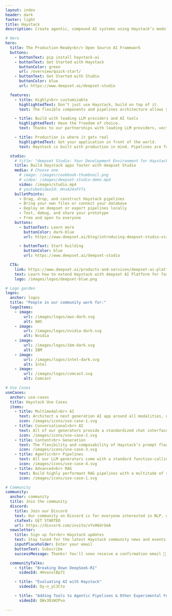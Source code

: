 ```yaml
---
layout: index
header: dark
footer: light
title: Haystack
description: Create agentic, compound AI systems using Haystack’s modular and customizable building blocks, built for real-world, production-ready applications.

# Hero
hero:
  title: The Production-Ready<br/> Open Source AI Framework
  buttons:
    - buttonText: pip install haystack-ai
    - buttonText: Get Started with Haystack
      buttonColor: green
      url: /overview/quick-start/
    - buttonText: Get Started with Studio
      buttonColor: blue
      url: https://www.deepset.ai/deepset-studio

  features:
    - title: Highly<br> customizable
      highlightedText: Don’t just use Haystack, build on top of it.
      text: The flexible components and pipelines architecture allows you to build around your own specifications and use-cases. Whether you’re building a simple retrieval-augmented generation (RAG) app or a complex agentic pipeline with many moving parts.

    - title: Build with leading LLM providers and AI tools
      highlightedText: Have the freedom of choice.
      text: Thanks to our partnerships with leading LLM providers, vector databases, and AI tools such as OpenAI, Anthropic, Mistral, Weaviate, Pinecone and so many more

    - title: Production is where it gets real
      highlightedText: Get your application in front of the world.
      text: Haystack is built with production in mind. Pipelines are fully serializable and perfect for K8s native workflows. Logging and monitoring integrations give you the transparency you need. Deployment guides walk you through full-scale deployments on all clouds and on-prem.

  studio:
    # title: "deepset Studio: Your Development Environment for Haystack"
    title: Build Haystack apps faster with deepset Studio
    media: # Choose one
      # image: /images/cookbook-thumbnail.png
      # video: /images/deepset-studio-demo.mp4
      video: /images/studio.mp4
      # youtubeVideoId: Hns424sFY7s
    bulletPoints: 
      - Drag, drop, and construct Haystack pipelines
      - Bring your own files or connect your database
      - Deploy on deepset or export pipelines locally
      - Test, debug, and share your prototype
      - Free and open to everyone
    buttons:
      - buttonText: Learn more
        buttonColor: dark-blue
        url: https://www.deepset.ai/blog/introducing-deepset-studio-visual-ai-builder

      - buttonText: Start building
        buttonColor: blue
        url: https://www.deepset.ai/deepset-studio

  CTA:
    link: https://www.deepset.ai/products-and-services/deepset-ai-platform
    text: Learn how to extend Haystack with deepset AI Platform for faster building, easier iteration and instant deployment.
    logo: /images/logos/deepset-blue.png

# Logo garden
logos:
  anchor: logos
  title: "People in our community work for:"
  logoItems:
    - image:
        url: /images/logos/aws-dark.svg
        alt: AWS
    - image:
        url: /images/logos/nvidia-dark.svg
        alt: Nvidia
    - image:
        url: /images/logos/ibm-dark.svg
        alt: IBM
    - image:
        url: /images/logos/intel-dark.svg
        alt: Intel
    - image:
        url: /images/logos/comcast.svg
        alt: Comcast

# Use Cases
useCases:
  anchor: use-cases
  title: Haystack Use Cases
  items:
    - title: Multimodal<br> AI
      text: Architect a next generation AI app around all modalities, not just text. Haystack can do tasks like image generation, image captioning and audio transcription too.
      icon: /images/icons/use-case-1.svg
    - title: Conversational<br> AI
      text: All of our generators provide a standardized chat interface so that you can focus on building the perfect bot for your users.
      icon: /images/icons/use-case-2.svg
    - title: Content<br> Generation
      text: The flexibility and composability of Haystack’s prompt flow is unparalleled. Leverage our Jinja-2 templates and build a content generation engine that exactly matches your workflow.
      icon: /images/icons/use-case-3.svg
    - title: Agentic<br> Pipelines
      text: All our LLM generators come with a standard function-calling interface so that your LLM can leverage tools to achieve more. Our pipeline architecture provides branching and looping to support complex agent workflows.
      icon: /images/icons/use-case-4.svg
    - title: Advanced<br> RAG
      text: Build highly performant RAG pipelines with a multitude of retrieval and generation strategies. From hybrid retrieval to self-correction loops, Haystack has got you covered.
      icon: /images/icons/use-case-1.svg

# Community
community:
  anchor: community
  title: Join the community
  discord:
    title: Join our Discord
    text: Our community on Discord is for everyone interested in NLP, using Haystack or even just getting started!
    ctaText: GET STARTED
    url: https://discord.com/invite/xYvH6drSmA
  newsletter:
    title: Sign up for<br> Haystack updates
    text: Stay tuned for the latest Haystack community news and events.
    inputPlaceholder: Enter your email
    buttonText: Subscribe
    successMessage: Thanks! You'll soon receive a confirmation email 📧

  communityTalks:
    - title: "Breaking Down DeepSeek-R1"
      videoId: 4HvosulBp7I

    - title: "Evaluating AI with Haystack"
      videoId: Dy-n_yC3Cto

    - title: "Adding Tools to Agentic Pipelines & Other Experimental Features"
      videoId: QWx3OzW2Pvo
      
---
```

